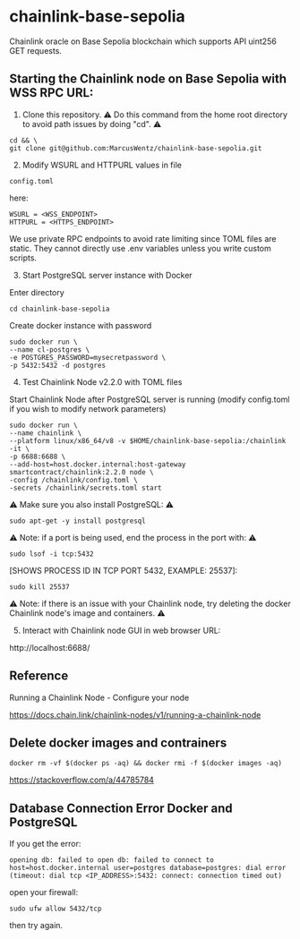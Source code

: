 # chainlink-base-sepolia

Chainlink oracle on Base Sepolia blockchain which supports API uint256 GET requests.

## Starting the Chainlink node on Base Sepolia with WSS RPC URL:

1. Clone this repository.
:warning: Do this command from the home root directory to avoid path issues by doing "cd". :warning: 
```shell
cd && \
git clone git@github.com:MarcusWentz/chainlink-base-sepolia.git
```
2. Modify WSURL and HTTPURL values in file
```
config.toml
```
here:
```
WSURL = <WSS_ENDPOINT>
HTTPURL = <HTTPS_ENDPOINT>
```
We use private RPC endpoints to avoid rate limiting since TOML files are static. 
They cannot directly use .env variables unless you write custom scripts. 

3. Start PostgreSQL server instance with Docker

Enter directory
```shell
cd chainlink-base-sepolia 
```
Create docker instance with password
```shell
sudo docker run \
--name cl-postgres \
-e POSTGRES_PASSWORD=mysecretpassword \
-p 5432:5432 -d postgres
```

4. Test Chainlink Node v2.2.0 with TOML files

Start Chainlink Node after PostgreSQL server is running (modify config.toml if you wish to modify network parameters)
```shell
sudo docker run \
--name chainlink \
--platform linux/x86_64/v8 -v $HOME/chainlink-base-sepolia:/chainlink -it \
-p 6688:6688 \
--add-host=host.docker.internal:host-gateway smartcontract/chainlink:2.2.0 node \
-config /chainlink/config.toml \
-secrets /chainlink/secrets.toml start
```
:warning: Make sure you also install PostgreSQL: :warning:

```shell
sudo apt-get -y install postgresql
```
:warning: Note: if a port is being used, end the process in the port with: :warning:

```shell
sudo lsof -i tcp:5432
```
[SHOWS PROCESS ID IN TCP PORT 5432, EXAMPLE: 25537]:
```shell
sudo kill 25537
```
:warning: Note: if there is an issue with your Chainlink node, try deleting the docker Chainlink node's image and containers. ⚠️

5. Interact with Chainlink node GUI in web browser URL:

http://localhost:6688/

## Reference

Running a Chainlink Node - Configure your node

https://docs.chain.link/chainlink-nodes/v1/running-a-chainlink-node

## Delete docker images and contrainers

```shell
docker rm -vf $(docker ps -aq) && docker rmi -f $(docker images -aq)
```

https://stackoverflow.com/a/44785784

## Database Connection Error Docker and PostgreSQL

If you get the error:
```
opening db: failed to open db: failed to connect to
host=host.docker.internal user=postgres database=postgres: dial error
(timeout: dial tcp <IP_ADDRESS>:5432: connect: connection timed out)
```
open your firewall:
```
sudo ufw allow 5432/tcp
```
then try again.

